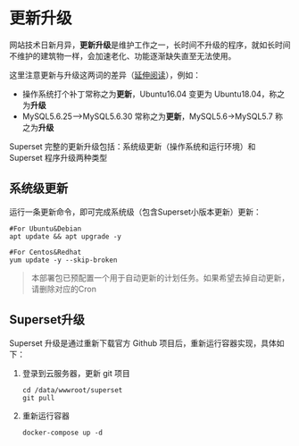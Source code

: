 # 更新升级

网站技术日新月异，**更新升级**是维护工作之一，长时间不升级的程序，就如长时间不维护的建筑物一样，会加速老化、功能逐渐缺失直至无法使用。  

这里注意更新与升级这两词的差异（[延伸阅读](https://support.websoft9.com/docs/faq/zh/tech-upgrade.html#更新-vs-升级)），例如：
- 操作系统打个补丁常称之为**更新**，Ubuntu16.04 变更为 Ubuntu18.04，称之为**升级**
- MySQL5.6.25-->MySQL5.6.30 常称之为**更新**，MySQL5.6->MySQL5.7 称之为**升级**

Superset 完整的更新升级包括：系统级更新（操作系统和运行环境）和 Superset 程序升级两种类型

## 系统级更新

运行一条更新命令，即可完成系统级（包含Superset小版本更新）更新：

``` shell
#For Ubuntu&Debian
apt update && apt upgrade -y

#For Centos&Redhat
yum update -y --skip-broken
```
> 本部署包已预配置一个用于自动更新的计划任务。如果希望去掉自动更新，请删除对应的Cron


## Superset升级

Superset 升级是通过重新下载官方 Github 项目后，重新运行容器实现，具体如下：

1. 登录到云服务器，更新 git 项目
   ```
   cd /data/wwwroot/superset
   git pull
   ```
2. 重新运行容器
   ```
   docker-compose up -d
   ```